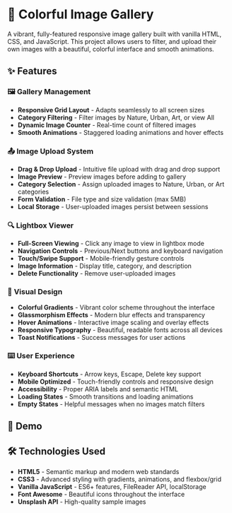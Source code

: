 # 🎨 Colorful Image Gallery

A vibrant, fully-featured responsive image gallery built with vanilla HTML, CSS, and JavaScript. This project allows users to filter, and upload their own images with a beautiful, colorful interface and smooth animations.

## ✨ Features

### 🖼️ **Gallery Management**

- **Responsive Grid Layout** - Adapts seamlessly to all screen sizes
- **Category Filtering** - Filter images by Nature, Urban, Art, or view All
- **Dynamic Image Counter** - Real-time count of filtered images
- **Smooth Animations** - Staggered loading animations and hover effects


### 📤 **Image Upload System**

- **Drag & Drop Upload** - Intuitive file upload with drag and drop support
- **Image Preview** - Preview images before adding to gallery
- **Category Selection** - Assign uploaded images to Nature, Urban, or Art categories
- **Form Validation** - File type and size validation (max 5MB)
- **Local Storage** - User-uploaded images persist between sessions


### 🔍 **Lightbox Viewer**

- **Full-Screen Viewing** - Click any image to view in lightbox mode
- **Navigation Controls** - Previous/Next buttons and keyboard navigation
- **Touch/Swipe Support** - Mobile-friendly gesture controls
- **Image Information** - Display title, category, and description
- **Delete Functionality** - Remove user-uploaded images


### 🎨 **Visual Design**

- **Colorful Gradients** - Vibrant color scheme throughout the interface
- **Glassmorphism Effects** - Modern blur effects and transparency
- **Hover Animations** - Interactive image scaling and overlay effects
- **Responsive Typography** - Beautiful, readable fonts across all devices
- **Toast Notifications** - Success messages for user actions


### ⌨️ **User Experience**

- **Keyboard Shortcuts** - Arrow keys, Escape, Delete key support
- **Mobile Optimized** - Touch-friendly controls and responsive design
- **Accessibility** - Proper ARIA labels and semantic HTML
- **Loading States** - Smooth transitions and loading animations
- **Empty States** - Helpful messages when no images match filters


## 🚀 Demo





## 🛠️ Technologies Used

- **HTML5** - Semantic markup and modern web standards
- **CSS3** - Advanced styling with gradients, animations, and flexbox/grid
- **Vanilla JavaScript** - ES6+ features, FileReader API, localStorage
- **Font Awesome** - Beautiful icons throughout the interface
- **Unsplash API** - High-quality sample images
